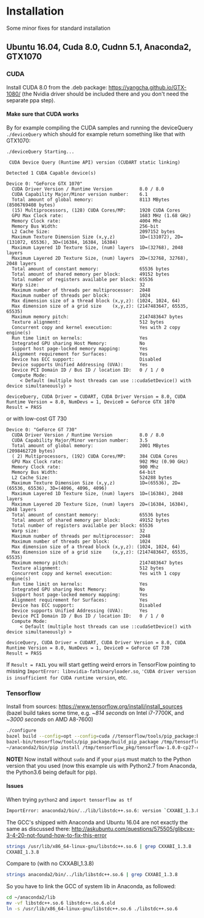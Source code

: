 # Installation

Some minor fixes for standard installation

## Ubuntu 16.04, Cuda 8.0, Cudnn 5.1, Anaconda2, GTX1070

### CUDA

Install CUDA 8.0 from the .deb package: https://yangcha.github.io/GTX-1080/ (the Nvidia driver should be included there and you don't need the separate ppa step).

#### Make sure that CUDA works

By for example compiling the CUDA samples and running the deviceQuery `./deviceQuery` which should for example return something like that with GTX1070:

```
./deviceQuery Starting...

 CUDA Device Query (Runtime API) version (CUDART static linking)

Detected 1 CUDA Capable device(s)

Device 0: "GeForce GTX 1070"
  CUDA Driver Version / Runtime Version          8.0 / 8.0
  CUDA Capability Major/Minor version number:    6.1
  Total amount of global memory:                 8113 MBytes (8506769408 bytes)
  (15) Multiprocessors, (128) CUDA Cores/MP:     1920 CUDA Cores
  GPU Max Clock rate:                            1683 MHz (1.68 GHz)
  Memory Clock rate:                             4004 Mhz
  Memory Bus Width:                              256-bit
  L2 Cache Size:                                 2097152 bytes
  Maximum Texture Dimension Size (x,y,z)         1D=(131072), 2D=(131072, 65536), 3D=(16384, 16384, 16384)
  Maximum Layered 1D Texture Size, (num) layers  1D=(32768), 2048 layers
  Maximum Layered 2D Texture Size, (num) layers  2D=(32768, 32768), 2048 layers
  Total amount of constant memory:               65536 bytes
  Total amount of shared memory per block:       49152 bytes
  Total number of registers available per block: 65536
  Warp size:                                     32
  Maximum number of threads per multiprocessor:  2048
  Maximum number of threads per block:           1024
  Max dimension size of a thread block (x,y,z): (1024, 1024, 64)
  Max dimension size of a grid size    (x,y,z): (2147483647, 65535, 65535)
  Maximum memory pitch:                          2147483647 bytes
  Texture alignment:                             512 bytes
  Concurrent copy and kernel execution:          Yes with 2 copy engine(s)
  Run time limit on kernels:                     Yes
  Integrated GPU sharing Host Memory:            No
  Support host page-locked memory mapping:       Yes
  Alignment requirement for Surfaces:            Yes
  Device has ECC support:                        Disabled
  Device supports Unified Addressing (UVA):      Yes
  Device PCI Domain ID / Bus ID / location ID:   0 / 1 / 0
  Compute Mode:
     < Default (multiple host threads can use ::cudaSetDevice() with device simultaneously) >

deviceQuery, CUDA Driver = CUDART, CUDA Driver Version = 8.0, CUDA Runtime Version = 8.0, NumDevs = 1, Device0 = GeForce GTX 1070
Result = PASS
```

or with low-cost GT 730 

```
Device 0: "GeForce GT 730"
  CUDA Driver Version / Runtime Version          8.0 / 8.0
  CUDA Capability Major/Minor version number:    3.5
  Total amount of global memory:                 2001 MBytes (2098462720 bytes)
  ( 2) Multiprocessors, (192) CUDA Cores/MP:     384 CUDA Cores
  GPU Max Clock rate:                            902 MHz (0.90 GHz)
  Memory Clock rate:                             900 Mhz
  Memory Bus Width:                              64-bit
  L2 Cache Size:                                 524288 bytes
  Maximum Texture Dimension Size (x,y,z)         1D=(65536), 2D=(65536, 65536), 3D=(4096, 4096, 4096)
  Maximum Layered 1D Texture Size, (num) layers  1D=(16384), 2048 layers
  Maximum Layered 2D Texture Size, (num) layers  2D=(16384, 16384), 2048 layers
  Total amount of constant memory:               65536 bytes
  Total amount of shared memory per block:       49152 bytes
  Total number of registers available per block: 65536
  Warp size:                                     32
  Maximum number of threads per multiprocessor:  2048
  Maximum number of threads per block:           1024
  Max dimension size of a thread block (x,y,z): (1024, 1024, 64)
  Max dimension size of a grid size    (x,y,z): (2147483647, 65535, 65535)
  Maximum memory pitch:                          2147483647 bytes
  Texture alignment:                             512 bytes
  Concurrent copy and kernel execution:          Yes with 1 copy engine(s)
  Run time limit on kernels:                     Yes
  Integrated GPU sharing Host Memory:            No
  Support host page-locked memory mapping:       Yes
  Alignment requirement for Surfaces:            Yes
  Device has ECC support:                        Disabled
  Device supports Unified Addressing (UVA):      Yes
  Device PCI Domain ID / Bus ID / location ID:   0 / 1 / 0
  Compute Mode:
     < Default (multiple host threads can use ::cudaSetDevice() with device simultaneously) >

deviceQuery, CUDA Driver = CUDART, CUDA Driver Version = 8.0, CUDA Runtime Version = 8.0, NumDevs = 1, Device0 = GeForce GT 730
Result = PASS
```


If `Result = FAIL` you will start getting weird errors in TensorFlow pointing to missing `ImportError: libnvidia-fatbinaryloader.so`, `'CUDA driver version is insufficient for CUDA runtime version`, etc.

### Tensorflow

Install from sources:
https://www.tensorflow.org/install/install_sources (bazel build takes some time, e.g. ~*814 seconds* on Intel i7-7700K, and ~*3000 seconds* on AMD A8-7600)

```bash
./configure 
bazel build --config=opt --config=cuda //tensorflow/tools/pip_package:build_pip_package 
bazel-bin/tensorflow/tools/pip_package/build_pip_package /tmp/tensorflow_pkg
~/anaconda2/bin/pip install /tmp/tensorflow_pkg/tensorflow-1.0.0-cp27-cp27mu-linux_x86_64.whl 
```
**NOTE!** Now install without `sudo` and if your `pip`s must match to the Python version that you used (now this example uis with Python2.7 from Anaconda, the Python3.6 being default for pip).

#### Issues

When trying `python2` and `import tensorflow as tf`

```bash
ImportError: anaconda2/bin/../lib/libstdc++.so.6: version `CXXABI_1.3.8' not found (required by anaconda2/lib/python2.7/site-packages/tensorflow/python/_pywrap_tensorflow.so)
```

The GCC's shipped with Anaconda and Ubuntu 16.04 are not exactly the same as discussed there: http://askubuntu.com/questions/575505/glibcxx-3-4-20-not-found-how-to-fix-this-error

```bash
strings /usr/lib/x86_64-linux-gnu/libstdc++.so.6 | grep CXXABI_1.3.8
CXXABI_1.3.8
```

Compare to (with no CXXABI_1.3.8)

```bash
strings anaconda2/bin/../lib/libstdc++.so.6 | grep CXXABI_1.3.8
```

So you have to link the GCC of system lib in Anaconda, as followed:

```bash
cd ~/anaconda2/lib
mv -vf libstdc++.so.6 libstdc++.so.6.old
ln -s /usr/lib/x86_64-linux-gnu/libstdc++.so.6 ./libstdc++.so.6
```
